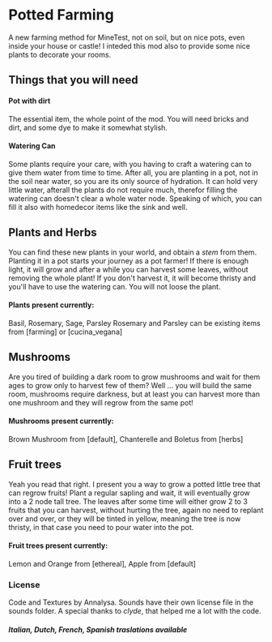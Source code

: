 # Potted Farming

A new farming method for MineTest, not on soil, but on nice pots, even inside your house or castle!
I inteded this mod also to provide some nice plants to decorate your rooms.

## Things that you will need

#### Pot with dirt

The essential item, the whole point of the mod. You will need bricks and dirt, and some dye to make it somewhat stylish.

#### Watering Can

Some plants require your care, with you having to craft a watering can to give them water from time to time.
After all, you are planting in a pot, not in the soil near water, so you are its only source of hydration.
It can hold very little water, afterall the plants do not require much, therefor filling the watering can doesn't clear a whole water node. Speaking of which, you can fill it also with homedecor items like the sink and well.

## Plants and Herbs

You can find these new plants in your world, and obtain a *stem* from them.
Planting it in a pot starts your journey as a pot farmer!
If there is enough light, it will grow and after a while you can harvest some leaves, without removing the whole plant!
If you don't harvest it, it will become thristy and you'll have to use the watering can. You will not loose the plant.

#### Plants present currently:
Basil, Rosemary, Sage, Parsley
Rosemary and Parsley can be existing items from [farming] or [cucina_vegana]

## Mushrooms

Are you tired of building a dark room to grow mushrooms and wait for them ages to grow only to harvest few of them?
Well ... you will build the same room, mushrooms require darkness, but at least you can harvest more than one
mushroom and they will regrow from the same pot!

#### Mushrooms present currently:
Brown Mushroom from [default], Chanterelle and Boletus from [herbs]

## Fruit trees

Yeah you read that right. I present you a way to grow a potted little tree that can regrow fruits!
Plant a regular sapling and wait, it will eventually grow into a 2 node tall tree.
The leaves after some time will either grow 2 to 3 fruits that you can harvest, without hurting the tree, again no
need to replant over and over, or they will be tinted in yellow, meaning the tree is now thristy, in that case
you need to pour water into the pot.

#### Fruit trees present currently:
Lemon and Orange from [ethereal], Apple from [default]

### License

Code and Textures by Annalysa.
Sounds have their own license file in the sounds folder.
A special thanks to *clyde*, that helped me a lot with the code.

##### Italian, Dutch, French, Spanish traslations available
